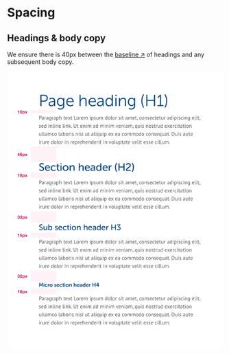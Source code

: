# Spacing

## Headings & body copy

We ensure there is 40px between the [baseline ↗](https://en.wikipedia.org/wiki/Baseline_%28typography%29) of headings and any subsequent body copy.

![](../../.gitbook/assets/spacing%20%281%29.png)

